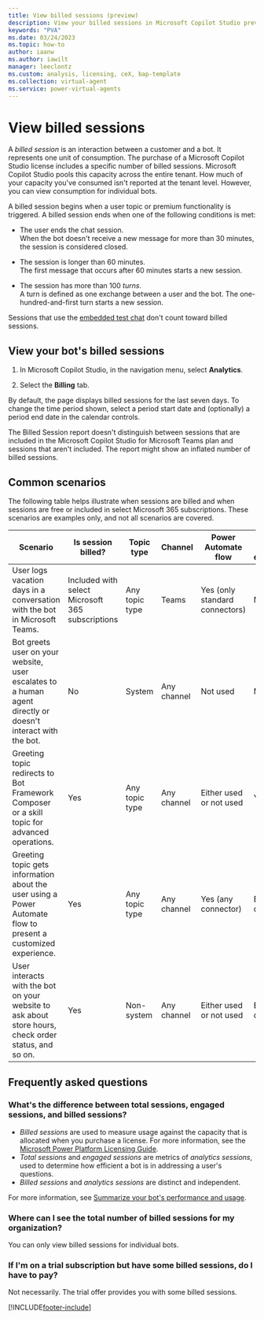 ```yaml
---
title: View billed sessions (preview)
description: View your billed sessions in Microsoft Copilot Studio preview.
keywords: "PVA"
ms.date: 03/24/2023
ms.topic: how-to
author: iaanw
ms.author: iawilt
manager: leeclontz
ms.custom: analysis, licensing, ceX, bap-template
ms.collection: virtual-agent
ms.service: power-virtual-agents
---
```


# View billed sessions

A _billed session_ is an interaction between a customer and a bot. It represents one unit of consumption. The purchase of a Microsoft Copilot Studio license includes a specific number of billed sessions. Microsoft Copilot Studio pools this capacity across the entire tenant. How much of your capacity you've consumed isn't reported at the tenant level. However, you can view consumption for individual bots.

A billed session begins when a user topic or premium functionality is triggered. A billed session ends when one of the following conditions is met:

- The user ends the chat session.  
    When the bot doesn't receive a new message for more than 30 minutes, the session is considered closed.

- The session is longer than 60 minutes.  
    The first message that occurs after 60 minutes starts a new session.

- The session has more than 100 _turns_.  
    A turn is defined as one exchange between a user and the bot. The one-hundred-and-first turn starts a new session.

Sessions that use the [embedded test chat](authoring-test-bot.md) don't count toward billed sessions.

## View your bot's billed sessions

1. In Microsoft Copilot Studio, in the navigation menu, select **Analytics**.

1. Select the **Billing** tab.

By default, the page displays billed sessions for the last seven days. To change the time period shown, select a period start date and (optionally) a period end date in the calendar controls.

The Billed Session report doesn't distinguish between sessions that are included in the Microsoft Copilot Studio for Microsoft Teams plan and sessions that aren't included. The report might show an inflated number of billed sessions.

## Common scenarios

The following table helps illustrate when sessions are billed and when sessions are free or included in select Microsoft 365 subscriptions. These scenarios are examples only, and not all scenarios are covered.

| Scenario | Is session billed? | Topic type | Channel | Power Automate flow  | Bot Framework extensibility | Bot stored in |
| --- | --- | --- | --- | --- | --- | --- |
| User logs vacation days in a conversation with the bot in Microsoft Teams.| Included with select Microsoft 365 subscriptions | Any topic type | Teams | Yes (only standard connectors) | Not used | Dataverse for Teams |
| Bot greets user on your website, user escalates to a human agent directly or doesn't interact with the bot. | No | System  | Any channel | Not used | Not used | Any environment type |
| Greeting topic redirects to Bot Framework Composer or a skill topic for advanced operations. | Yes | Any topic type | Any channel | Either used or not used | Yes | Any environment type |
| Greeting topic gets information about the user using a Power Automate flow to present a customized experience. | Yes | Any topic type | Any channel | Yes (any connector) | Either used or not used | Any environment type |
| User interacts with the bot on your website to ask about store hours, check order status, and so on. | Yes | Non-system | Any channel | Either used or not used | Either used or not used | Dataverse |

## Frequently asked questions

### What's the difference between total sessions, engaged sessions, and billed sessions?

- _Billed sessions_ are used to measure usage against the capacity that is allocated when you purchase a license. For more information, see the [Microsoft Power Platform Licensing Guide](https://go.microsoft.com/fwlink/?linkid=2085130).
- _Total sessions_ and _engaged sessions_ are metrics of _analytics sessions_, used to determine how efficient a bot is in addressing a user's questions.
- _Billed sessions_ and _analytics sessions_ are distinct and independent.

For more information, see [Summarize your bot's performance and usage](analytics-summary.md).

### Where can I see the total number of billed sessions for my organization?

You can only view billed sessions for individual bots.

### If I'm on a trial subscription but have some billed sessions, do I have to pay?

Not necessarily. The trial offer provides you with some billed sessions.

[!INCLUDE[footer-include](includes/footer-banner.md)]

